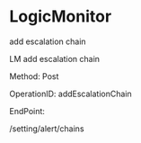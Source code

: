 #     LogicMonitor


add escalation chain

LM add escalation chain

Method: Post

OperationID: addEscalationChain

EndPoint:

/setting/alert/chains
